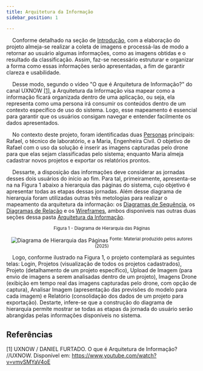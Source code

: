 ```yaml
---
title: Arquitetura da Informação
sidebar_position: 1

---
```


&nbsp;&nbsp;&nbsp;&nbsp;Conforme detalhado na seção de [Introdução](/introducao), com a elaboração do projeto almeja-se realizar a coleta de imagens e processá-las de modo a retornar ao usuário algumas informações, como as imagens obtidas e o resultado da classificação. Assim, faz-se necessário estruturar e organizar a forma como essas informações serão apresentadas, a fim de garantir clareza e usabilidade.

&nbsp;&nbsp;&nbsp;&nbsp;Desse modo, segundo o vídeo "O que é Arquitetura de Informação?" do canal UXNOW [[1]](#referências), a Arquitetura da Informação visa mapear como a informação ficará organizada dentro de uma aplicação, ou seja, ela representa como uma persona irá consumir os conteúdos dentro de um contexto específico de uso do sistema. Logo, esse mapeamento é essencial para garantir que os usuários consigam navegar e entender facilmente os dados apresentados.

&nbsp;&nbsp;&nbsp;&nbsp;No contexto deste projeto, foram identificadas duas [Personas](/sprint_1/ux/personas) principais: Rafael, o técnico de laboratório, e a Maria, Engenheira Civil. O objetivo de Rafael com o uso da solução é inserir as imagens capturadas pelo drone para que elas sejam classificadas pelo sistema; enquanto Maria almeja cadastrar novos projetos e exportar os relatórios prontos.

&nbsp;&nbsp;&nbsp;&nbsp;Dessarte, a disposição das informações deve considerar as jornadas desses dois usuários do início ao fim. Para tal, primeiramente, apresenta-se na na Figura 1 abaixo a hierarquia das páginas do sistema, cujo objetivo é apresentar todas as etapas dessas jornadas. Além desse diagrama de hierarquia foram utilizadas outras três metologias para realizar o mapeamento da arquitetura da informação: os [Diagramas de Sequência](/sprint_1/ux/arquitetura_informacao/diagramas_de_sequencia), os [Diagramas de Relação](/sprint_1/ux/arquitetura_informacao/diagramas_de_relacao) e os [Wireframes](/sprint_1/ux/arquitetura_informacao/wireframes), ambos disponíveis nas outras duas seções dessa pasta [Arquitetura da Informação](/category/arquitetura-da-informação).

<div align="center">
<sub>Figura 1 - Diagrama de Hierarquia das Páginas</sub>

![Diagrama de Hierarquia das Páginas](</img/diagrama_pags.png>)
<sup>Fonte: Material produzido pelos autores (2025)</sup>
</div>

&nbsp;&nbsp;&nbsp;&nbsp;Logo, conforme ilustrado na Figura 1, o projeto contemplará as seguintes telas: Login, Projetos (visualização de todos os projetos cadastrados), Projeto (detalhamento de um projeto específico), Upload de Imagem (para envio de imagens a serem analisadas dentro de um projeto), Imagens Drone (exibição em tempo real das imagens capturadas pelo drone, com opção de captura), Analisar Imagem (apresentação das previsões do modelo para cada imagem) e Relatório (consolidação dos dados de um projeto para exportação). Destarte, infere-se que a construção do diagrama de hierarquia permite mostrar se todas as etapas da jornada do usuário serão abrangidas pelas informações disponíveis no sistema.

## Referências

[1] UXNOW / DANIEL FURTADO. O que é Arquitetura de Informação? //UXNOW. Disponível em: https://www.youtube.com/watch?v=vmvSMYaV4oE

‌
